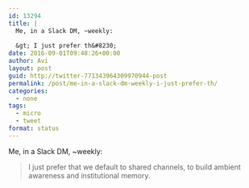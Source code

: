 ```yaml
---
id: 13294
title: |
  Me, in a Slack DM, ~weekly:
  
  &gt; I just prefer th&#8230;
date: 2016-09-01T09:48:26+00:00
author: Avi
layout: post
guid: http://twitter-771343964309970944-post
permalink: /post/me-in-a-slack-dm-weekly-i-just-prefer-th/
categories:
  - none
tags:
  - micro
  - tweet
format: status
---
```

Me, in a Slack DM, ~weekly:

> I just prefer that we default to shared channels, to build ambient awareness and institutional memory.
